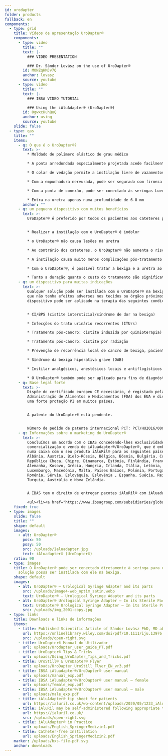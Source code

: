 ```yaml
---
id: urodapter
folder: products
fallback: en
components:
  - type: grid
    title: Vídeos de apresentação UroDapter®
    components:
      - type: video
        title: ""
        text: |-
          ### VIDEO PRESENTATION

          ### Dr. Sándor Lovász on the use of UroDapter®
        id: MONZqHMJv7Q
        anchor: lovasz
        source: youtube
      - type: video
        title: ""
        text: |-
          ### IBSA VIDEO TUTORIAL

          ### Using the iAluAdapter® (UroDapter®)
        id: OgwxcHuhQuQ
        anchor: using
        source: youtube
    slide: false
  - type: qas
    title: ""
    items:
      - q: O que é o UroDapter®?
        text: >-
          * Moldado de polímero elástico de grau médico

          * A ponta arredondada especialmente projetada acede facilmente o orifício uretral externo

          * O colar de vedação permite a instilação livre de vazamentos da bexiga

          * Com a empunhadura nervurada, pode ser segurado com firmeza quando está a ser montado

          * Com a ponta de conexão, pode ser conectado às seringas Luer Slip e Luer Lock

          * Entra na uretra apenas numa profundidade de 6-8 mm
        anchor: ""
      - q: um pequeno dispositivo com muitos benefícios
        text: >-
          UroDapter® é preferido por todos os pacientes aos cateteres porque: 


          * Realizar a instilação com o UroDapter® é indolor

          * o UroDapter® não causa lesões na uretra

          * Ao contrário dos cateteres, o UroDapter® não aumenta o risco de infecções do trato urinário

          * A instilação causa muito menos complicações pós-tratamento

          * Com o UroDapter®, é possível tratar a bexiga e a uretra ao mesmo tempo,

          * Tanto a duração quanto o custo do tratamento são significativamente mais baixos.
      - q: um dispositivo para muitas indicações
        text: >-
          Qualquer solução pode ser instilada com o UroDapter® na bexiga, desde
          que não tenha efeitos adversos nos tecidos ou órgãos próximos. O
          dispositivo pode ser aplicado na terapia das seguintes condições:


          * CI/BPS (cistite intersticial/síndrome de dor na bexiga)

          * Infecções do trato urinário recorrentes (ITUrs)

          * Tratamento pós-cancro: cistite induzida por quimioterapia)

          * Tratamento pós-cancro: cistite por radiação

          * Prevenção de recorrência local de cancro de bexiga, pacientes do sexo feminino

          * Síndrome da bexiga hiperativa grave (OAB)

          * Instilar analgésicos, anestésicos locais e antiflogísticos por qualquer indicação

          * O UroDapter® também pode ser aplicado para fins de diagnóstico - por exemplo, uretrografia retrógrada, fistulografia
      - q: Base legal forte
        text: >-
          Dispõe do certificado europeu CE necessário, é registado pela
          Administração de Alimentos e Medicamentos (FDA) dos EUA e dispõe de
          uma forte proteção PI em muitos países.


          A patente do UroDapter® está pendente. 


          Número de pedido de patente internacional PCT: PCT/HU2016/000063
      - q: Informações sobre o marketing do UroDapter®
        text: >-
          Concluímos um acordo com o IBAS concedendo-lhes exclusividade para a
          comercialização e venda de iAluadapter®/UroDapter®, que é embalado
          numa caixa com o seu produto iAluRil® para os seguintes países:
          Albânia, Áustria, Bielo-Rússia, Bélgica, Bósnia, Bulgária, Croácia ,
          República Checa, Chipre, Dinamarca, Estónia, Finlândia, França,
          Alemanha, Kosovo, Grécia, Hungria, Irlanda, Itália, Letónia, Lituânia,
          Luxemburgo, Macedónia, Malta, Países Baixos, Polónia, Portugal,
          Roménia, Sérvia, Eslováquia, Eslovénia , Espanha, Suécia, Reino Unido,
          Turquia, Austrália e Nova Zelândia.


          A IBAS tem o direito de entregar pacotes iAluRil® com iAluadapter®/UroDapter® e/ou o adaptador como um produto autónomo e não exclusivo nos seguintes países: Ucrânia, Rússia, Bahrein, Omã, Kuwait, Catar, Arábia Saudita, Emirados Árabes Unidos, Egito, Argélia, Jordânia, Palestina, Líbano, Iraque, Líbia, Marrocos, Tunísia, Israel, Irão, Coreia do Sul, Indonésia, China, Cingapura, Taiwan, Turcomenistão, Malásia, Colômbia, Argentina, Barbados, Bolívia, Brasil , Chile, Costa Rica, República Dominicana, Equador, El Salvador, Guatemala, Honduras, México, Nicarágua, Panamá, Paraguai, Peru, Venezuela, Nigéria, Quénia, Gabão e Gana.

          <ul><li><a href="https://www.ibsagroup.com/subsidiaries/global-network.html" rel="noopener noreferrer" target="_blank">IBSA Global Network</a></li></ul>
    fixed: true
  - type: images
    slide: false
    title: ""
    shape: default
    images:
      - alt: UroDapter®
        posx: 50
        posy: 50
        src: /uploads/Ialuadapter.jpg
        text: iAluadapter® (UroDapter®)
    ratio: 90
  - type: images
    title: O UroDapter® pode ser conectado diretamente à seringa para que qualquer
      solução possa ser instilada com ele na bexiga.
    shape: default
    images:
      - alt: UroDapter® – Urological Syringe Adapter and its parts
        src: /uploads/image4-web_optim_satin.webp
        text: UroDapter® – Urological Syringe Adapter and its parts
      - alt: UroDapter® Urological Syringe Adapter – In its Sterile Packaging
        text: UroDapter® Urological Syringe Adapter – In its Sterile Packaging
        src: /uploads/img_2001-copy.jpg
  - type: links
    title: Downloads e links de informações
    items:
      - title: Published Scientific Article of Sándor Lovász PhD, MD about UroDapter
        url: https://onlinelibrary.wiley.com/doi/pdf/10.1111/iju.13976
        src: /uploads/open-right.svg
      - title: UroDapter® Manual do Utilizador
        url: uploads/Urodapter_user_guide_PT.pdf
      - title: UroDapter® Tips & Tricks
        url: uploads/Using_UroDapter_Tips_and_Tricks.pdf
      - title: UroStill® & UroDapter® Flyer
        url: uploads/UroDapter_UroStill_Flyer_EN_vr3.pdf
      - title: IBSA iAluadapter®/UroDapter® user manual
        url: uploads/manual_exp.pdf
      - title: IBSA iAluadapter®/UroDapter® user manual – female
        url: uploads/female_exp.pdf
      - title: IBSA iAluadapter®/UroDapter® user manual – male
        url: uploads/male_exp.pdf
      - title: iAluAdapter® tip sheet for patients
        url: https://ialuril.co.uk/wp-content/uploads/2020/05/1233_iAluradapterTipSheetPatients_St03.pdf
      - title: iAluRil may be self-administered following appropriate training
        url: https://ialuril.co.uk/
        src: /uploads/open-right.svg
      - title: iAluAdapter® in Practice
        url: uploads/English_SpringerMedizin1.pdf
      - title: Catheter-free Instillation
        url: uploads/English_SpringerMedizin2.pdf
    marker: /uploads/bxs-file-pdf.svg
    anchor: downloads
---
```


